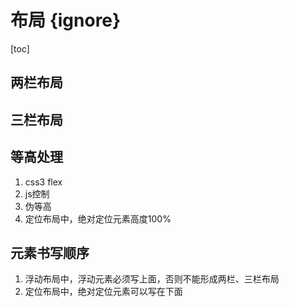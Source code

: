 # 布局 {ignore}

[toc]

## 两栏布局

## 三栏布局

## 等高处理

1. css3 flex
2. js控制
3. 伪等高
4. 定位布局中，绝对定位元素高度100%

## 元素书写顺序

1. 浮动布局中，浮动元素必须写上面，否则不能形成两栏、三栏布局
2. 定位布局中，绝对定位元素可以写在下面